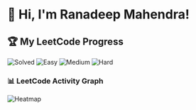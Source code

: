 # 👋 Hi, I'm Ranadeep Mahendra!

## 🏆 My LeetCode Progress

![Solved](https://img.shields.io/badge/Solved-73/3617-blue?cache=1752889063) ![Easy](https://img.shields.io/badge/Easy-41/885-brightgreen?cache=1752889063) ![Medium](https://img.shields.io/badge/Medium-31/1881-orange?cache=1752889063) ![Hard](https://img.shields.io/badge/Hard-1/851-red?cache=1752889063) 

### 📊 LeetCode Activity Graph

![Heatmap](https://leetcard.jacoblin.cool/ranadeep_mahendra2426?theme=dark&font=Karma&ext=heatmap&cache=1752889063)
